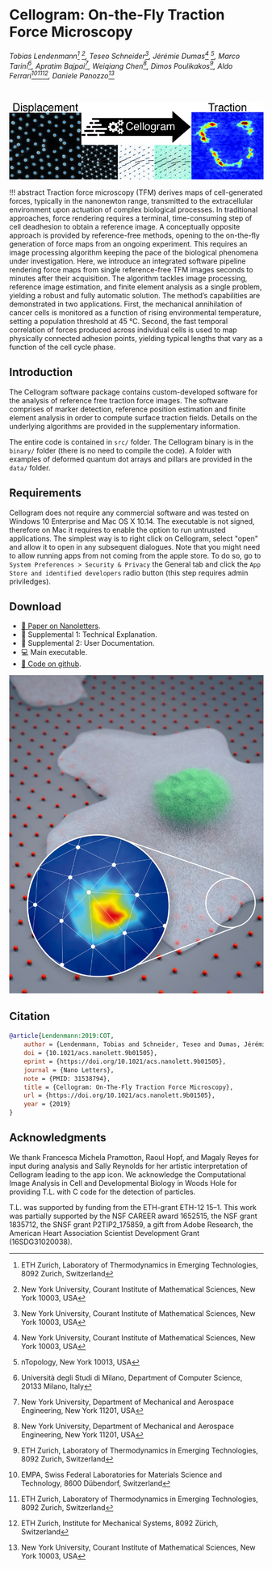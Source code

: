 # Cellogram: On-the-Fly Traction Force Microscopy

*Tobias Lendenmann[^1] [^2], Teseo Schneider[^2], Jérémie Dumas[^2] [^3], Marco
Tarini[^4], Apratim Bajpai[^5], Weiqiang Chen[^5], Dimos Poulikakos[^1],
Aldo Ferrari[^7][^1][^6], Daniele Panozzo[^2]*

[^1]: ETH Zurich, Laboratory of Thermodynamics in Emerging Technologies,
8092 Zurich, Switzerland

[^2]: New York University, Courant Institute of Mathematical Sciences, New
York 10003, USA

[^3]: nTopology, New York 10013, USA

[^4]: Università degli Studi di Milano, Department of Computer Science,
20133 Milano, Italy

[^5]: New York University, Department of Mechanical and Aerospace
Engineering, New York 11201, USA

[^6]: ETH Zurich, Institute for Mechanical Systems, 8092 Zürich, Switzerland

[^7]: EMPA, Swiss Federal Laboratories for Materials Science and Technology,
8600 Dübendorf, Switzerland

<br>

[![](media/cellogram.jpg)](https://doi.org/10.1021/acs.nanolett.9b01505)

!!! abstract
    Traction force microscopy (TFM) derives maps of cell-generated forces, typically in the nanonewton range, transmitted to the extracellular environment upon actuation of complex biological processes. In traditional approaches, force rendering requires a terminal, time-consuming step of cell deadhesion to obtain a reference image. A conceptually opposite approach is provided by reference-free methods, opening to the on-the-fly generation of force maps from an ongoing experiment. This requires an image processing algorithm keeping the pace of the biological phenomena under investigation. Here, we introduce an integrated software pipeline rendering force maps from single reference-free TFM images seconds to minutes after their acquisition. The algorithm tackles image processing, reference image estimation, and finite element analysis as a single problem, yielding a robust and fully automatic solution. The method’s capabilities are demonstrated in two applications. First, the mechanical annihilation of cancer cells is monitored as a function of rising environmental temperature, setting a population threshold at 45 °C. Second, the fast temporal correlation of forces produced across individual cells is used to map physically connected adhesion points, yielding typical lengths that vary as a function of the cell cycle phase.

## Introduction

The Cellogram software package contains custom-developed software for
the analysis of reference free traction force images. The software
comprises of marker detection, reference position estimation and finite
element analysis in order to compute surface traction fields. Details on
the underlying algorithms are provided in the supplementary information.

The entire code is contained in `src/` folder. The Cellogram binary is
in the `binary/` folder (there is no need to compile the code).
A folder with examples of deformed quantum dot arrays and pillars are
provided in the `data/` folder.

## Requirements

Cellogram does not require any commercial software and was tested on
Windows 10 Enterprise and Mac OS X 10.14. The executable is not signed,
therefore on Mac it requires to enable the option to run untrusted
applications. The simplest way is to right click on Cellogram, select
"open" and allow it to open in any subsequent dialogues. Note that you
might need to allow running apps from not coming from the apple store.
To do so, go to `System Preferences > Security & Privacy` the
General tab and click the `App Store and identified developers` radio
button (this step requires admin priviledges).

## Download

- [:page_facing_up: Paper on Nanoletters](https://pubs.acs.org/doi/10.1021/acs.nanolett.9b01505).
- :paperclip: Supplemental 1: Technical Explanation.
- :paperclip: Supplemental 2: User Documentation.
- :computer: Main executable.
- [:open_file_folder: Code on github](https://github.com/cellogram/cellogram).

![](media/render.jpg)

## Citation

```bibtex
@article{Lendenmann:2019:COT,
    author = {Lendenmann, Tobias and Schneider, Teseo and Dumas, Jérémie and Tarini, Marco and Giampietro, Costanza and Bajpai, Apratim and Chen, Weiqiang and Gerber, Julia and Poulikakos, Dimos and Ferrari, Aldo and Panozzo, Daniele},
    doi = {10.1021/acs.nanolett.9b01505},
    eprint = {https://doi.org/10.1021/acs.nanolett.9b01505},
    journal = {Nano Letters},
    note = {PMID: 31538794},
    title = {Cellogram: On-The-Fly Traction Force Microscopy},
    url = {https://doi.org/10.1021/acs.nanolett.9b01505},
    year = {2019}
}
```

## Acknowledgments

We thank Francesca Michela Pramotton, Raoul Hopf, and Magaly Reyes for input during analysis and Sally Reynolds for her artistic interpretation of Cellogram leading to the app icon. We acknowledge the Computational Image Analysis in Cell and Developmental Biology in Woods Hole for providing T.L. with C code for the detection of particles.

T.L. was supported by funding from the ETH-grant ETH-12 15–1. This work was partially supported by the NSF CAREER award 1652515, the NSF grant 1835712, the SNSF grant P2TIP2_175859, a gift from Adobe Research, the American Heart Association Scientist Development Grant (16SDG31020038).
